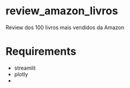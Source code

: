 # review_amazon_livros

Review dos 100 livros mais vendidos da Amazon

# Requirements

+ streamlit
+ plotly
+ 
